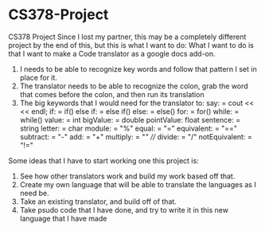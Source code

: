 # CS378-Project
CS378 Project
Since I lost my partner, this may be a completely different project by the end of this, but this is what I want to do:
What I want to do is that I want to make a Code translator as a google docs add-on.
1. I needs to be able to recognize key words and follow that pattern I set in place for it.
2. The translator needs to be able to recognize the colon, grab the word that comes before the colon, and then run its translation
3. The big keywords that I would need for the translator to:
say: = cout << << endl;
if: = if()
else if:  = else if()
else: = else()
for: = for()
while: = while()
value: = int
bigValue: = double
pointValue: float
sentence: = string
letter: = char
module: = "%"
equal: = "="
equivalent: = "=="
subtract: = "-"
add: = "+"
multiply: = "*" //*
divide: = "/"
notEquivalent: = "!="


Some ideas that I have to start working one this project is:
1. See how other translators work and build my work based off that. 
2. Create my own language that will be able to translate the languages as I need be.
3. Take an existing translator, and build off of that.
4. Take psudo code that I have done, and try to write it in this new language that I have made
